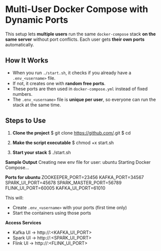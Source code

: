 # Multi-User Docker Compose with Dynamic Ports

This setup lets **multiple users** run the same `docker-compose` stack **on the same server** without port conflicts.
Each user gets **their own ports** automatically.

## How It Works

* When you run `./start.sh`, it checks if you already have a `.env_<username>` file.
* If not, it creates one with **random free ports**.
* These ports are then used in `docker-compose.yml` instead of fixed numbers.
* The `.env_<username>` file is **unique per user**, so everyone can run the stack at the same time.

## Steps to Use

1. **Clone the project**
   $ git clone https://github.com/<repo-name>.git
   $ cd <repo-name>

2. **Make the script executable**
   $ chmod +x start.sh
   
4. **Start your stack**
   $ ./start.sh

**Sample Output**
Creating new env file for user: ubuntu
Starting Docker Compose...

**Ports for ubuntu** 
ZOOKEEPER_PORT=23456
KAFKA_PORT=34567
SPARK_UI_PORT=45678
SPARK_MASTER_PORT=56789
FLINK_UI_PORT=60005
KAFKA_UI_PORT=61010
   
This will:
   * Create `.env_<username>` with your ports (first time only)
   * Start the containers using those ports

**Access Services**
* Kafka UI → http://<server-ip>:<KAFKA_UI_PORT>
* Spark UI → http://<server-ip>:<SPARK_UI_PORT>
* Flink UI → http://<server-ip>:<FLINK_UI_PORT>
